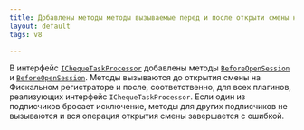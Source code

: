 ```yaml
---
title: Добавлены методы методы вызываемые перед и после открыти смены на ФР
layout: default
tags: v8

---
```



В интерфейс [`IChequeTaskProcessor`](https://iiko.github.io/front.api.sdk/v8/html/T_Resto_Front_Api_Devices_IChequeTaskProcessor.htm) 
добавлены методы [`BeforeOpenSession`](https://iiko.github.io/front.api.sdk/v8/html/M_Resto_Front_Api_Devices_IChequeTaskProcessor_BeforeOpenSession.htm) 
и [`BeforeOpenSession`](https://iiko.github.io/front.api.sdk/v8/html/M_Resto_Front_Api_Devices_IChequeTaskProcessor_BeforeOpenSession.htm).
Методы вызываются до открытия смены на Фискальном регистраторе и после, соответственно, для всех плагинов, реализующих интерфейс `IChequeTaskProcessor`.
Если один из подписчиков бросает исключение, методы для других подписчиков не вызываются и вся операция открытия смены завершается с ошибкой.